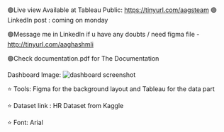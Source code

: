 🟢Live view Available at Tableau Public: https://tinyurl.com/aagsteam 🟢LinkedIn post : coming on monday

🟢Message me in LinkedIn if u have any doubts / need figma file - http://tinyurl.com/aaghashmli

🟢Check documentation.pdf for The Documentation

Dashboard Image:
![dashboard screenshot](https://github.com/aaghashm/Tableau/assets/66006584/a53c7fb3-4e94-48ad-a206-2c866838498c)

⭐ Tools: Figma for the background layout and Tableau for the data part

⭐ Dataset link : HR Dataset from Kaggle

⭐ Font: Arial
